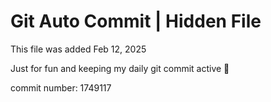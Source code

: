 # Git Auto Commit | Hidden File

This file was added Feb 12, 2025

Just for fun and keeping my daily git commit active 🤪

commit number: 1749117
